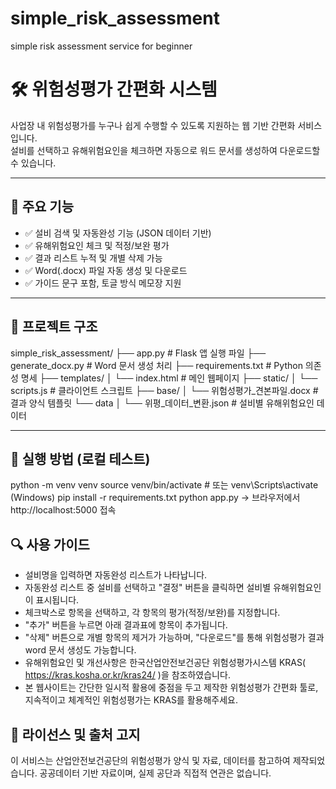 # simple_risk_assessment
simple risk assessment service for beginner

# 🛠️ 위험성평가 간편화 시스템

사업장 내 위험성평가를 누구나 쉽게 수행할 수 있도록 지원하는 웹 기반 간편화 서비스입니다.  
설비를 선택하고 유해위험요인을 체크하면 자동으로 워드 문서를 생성하여 다운로드할 수 있습니다.

---

## 🔧 주요 기능

- ✅ 설비 검색 및 자동완성 기능 (JSON 데이터 기반)
- ✅ 유해위험요인 체크 및 적정/보완 평가
- ✅ 결과 리스트 누적 및 개별 삭제 가능
- ✅ Word(.docx) 파일 자동 생성 및 다운로드
- ✅ 가이드 문구 포함, 토글 방식 메모장 지원

---

## 📂 프로젝트 구조
simple_risk_assessment/
├── app.py # Flask 앱 실행 파일
├── generate_docx.py # Word 문서 생성 처리
├── requirements.txt # Python 의존성 명세
├── templates/
│ └── index.html # 메인 웹페이지
├── static/
│ └── scripts.js # 클라이언트 스크립트
├── base/
│ └── 위험성평가_견본파일.docx # 결과 양식 템플릿
└── data
│ └── 위평_데이터_변환.json # 설비별 유해위험요인 데이터

---

## 🚀 실행 방법 (로컬 테스트)

python -m venv venv
source venv/bin/activate  # 또는 venv\Scripts\activate (Windows)
pip install -r requirements.txt
python app.py
→ 브라우저에서 http://localhost:5000 접속

## 🔍 사용 가이드
- 설비명을 입력하면 자동완성 리스트가 나타납니다.
- 자동완성 리스트 중 설비를 선택하고 "결정" 버튼을 클릭하면 설비별 유해위험요인이 표시됩니다.
- 체크박스로 항목을 선택하고, 각 항목의 평가(적정/보완)를 지정합니다.
- "추가" 버튼을 누르면 아래 결과표에 항목이 추가됩니다.
- "삭제" 버튼으로 개별 항목의 제거가 가능하며, "다운로드"를 통해 위험성평가 결과 word 문서 생성도 가능합니다.
- 유해위험요인 및 개선사항은 한국산업안전보건공단 위험성평가시스템 KRAS( https://kras.kosha.or.kr/kras24/ )을 참조하였습니다.
- 본 웹사이트는 간단한 일시적 활용에 중점을 두고 제작한 위험성평가 간편화 툴로, 지속적이고 체계적인 위험성평가는 KRAS를 활용해주세요.

## 📄 라이선스 및 출처 고지
이 서비스는 산업안전보건공단의 위험성평가 양식 및 자료, 데이터를 참고하여 제작되었습니다.
공공데이터 기반 자료이며, 실제 공단과 직접적 연관은 없습니다.


